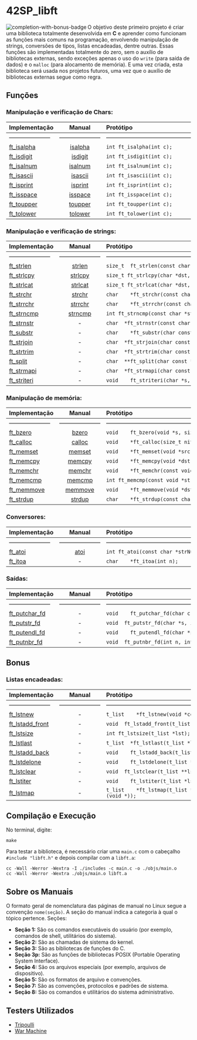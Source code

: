 # 42SP_libft

<img src="https://game.42sp.org.br/static/assets/achievements/libftm.png" alt="completion-with-bonus-badge" align="left">

O objetivo deste primeiro projeto é criar uma biblioteca totalmente desenvolvida em **C** e aprender como funcionam as funções mais comuns na programação, envolvendo manipulação de strings, conversões de tipos, listas encadeadas, dentre outras. Essas funções são implementadas totalmente do zero, sem o auxílio de bibliotecas externas, sendo exceções apenas o uso do `write` (para saída de dados) e o `malloc` (para alocamento de memória). E uma vez criada, esta biblioteca será usada nos projetos futuros, uma vez que o auxílio de bibliotecas externas segue como regra.

## Funções

### Manipulação e verificação de Chars:

<div align="center">

| Implementação | Manual | Protótipo |
|:---|:---:|:---|
|———————|———————|———————————————————————————————————|
| [ft_isalpha](./src/ft_isalpha.c) | [isalpha](https://man7.org/linux/man-pages/man3/isalpha.3.html) | `int	ft_isalpha(int c);` |
| [ft_isdigit](./src/ft_isdigit.c) | [isdigit](https://man7.org/linux/man-pages/man3/isdigit.3.html) | `int	ft_isdigit(int c);` |
| [ft_isalnum](./src/ft_isalnum.c) | [isalnum](https://man7.org/linux/man-pages/man3/isalnum.3.html) | `int	ft_isalnum(int c);` |
| [ft_isascii](./src/ft_isascii.c) | [isascii](https://man7.org/linux/man-pages/man3/isascii.3.html) | `int	ft_isascii(int c);` |
| [ft_isprint](./src/ft_isprint.c) | [isprint](https://man7.org/linux/man-pages/man3/isprint.3.html) | `int	ft_isprint(int c);` |
| [ft_isspace](./src/ft_isspace.c) | [isspace](https://man7.org/linux/man-pages/man3/isspace.3.html) | `int	ft_isspace(int c);` |
| [ft_toupper](./src/ft_toupper.c) | [toupper](https://man7.org/linux/man-pages/man3/toupper.3.html) | `int	ft_toupper(int c);` |
| [ft_tolower](./src/ft_tolower.c) | [tolower](https://man7.org/linux/man-pages/man3/tolower.3.html) | `int	ft_tolower(int c);` |

</div>

### Manipulação e verificação de strings:

<div align="center">

| Implementação | Manual | Protótipo |
|:---|:---:|:---|
|———————|———————|———————————————————————————————————|
| [ft_strlen](./src/ft_strlen.c) | [strlen](https://man7.org/linux/man-pages/man3/strlen.3.html) | `size_t	ft_strlen(const char *src);` |
| [ft_strlcpy](./src/ft_strlcpy.c) | [strlcpy](https://man.openbsd.org/strlcpy.3) | `size_t	ft_strlcpy(char *dst, const char *src, size_t len);` |
| [ft_strlcat](./src/ft_strlcat.c) | [strlcat](https://man.openbsd.org/strlcat.3) | `size_t	ft_strlcat(char *dst, const char *src, size_t len);` |
| [ft_strchr](./src/ft_strchr.c) | [strchr](https://man7.org/linux/man-pages/man3/strchr.3.html) | `char	*ft_strchr(const char *src, int c);` |
| [ft_strrchr](./src/ft_strrchr.c) | [strrchr](https://man7.org/linux/man-pages/man3/strrchr.3.html) | `char	*ft_strrchr(const char *src, int c);` |
| [ft_strncmp](./src/ft_strncmp.c) | [strncmp](https://man7.org/linux/man-pages/man3/strncmp.3.html) | `int	ft_strncmp(const char *stra, const char *strb, size_t n);` |
| [ft_strnstr](./src/ft_strnstr.c) | - | `char	*ft_strnstr(const char *big, const char *little, size_t n);` |
| [ft_substr](./src/ft_substr.c) | - | `char	*ft_substr(char const *s, unsigned int start, size_t len);` |
| [ft_strjoin](./src/ft_strjoin.c) | - | `char	*ft_strjoin(char const *s1, char const *s2);` |
| [ft_strtrim](./src/ft_strtrim.c) | - | `char	*ft_strtrim(char const *s1, char const *set);` |
| [ft_split](./src/ft_split.c) | - | `char	**ft_split(char const *s, char c);` |
| [ft_strmapi](./src/ft_strmapi.c) | - | `char	*ft_strmapi(char const *s, char (*f)(unsigned int, char));` |
| [ft_striteri](./src/ft_striteri.c) | - | `void	ft_striteri(char *s, void (*f)(unsigned int, char*));` |

</div>

### Manipulação de memória:

<div align="center">

| Implementação | Manual | Protótipo |
|:---|:---:|:---|
|———————|———————|———————————————————————————————————|
| [ft_bzero](./src/ft_bzero.c) | [bzero](https://man7.org/linux/man-pages/man3/bzero.3.html) | `void	ft_bzero(void *s, size_t n);` |
| [ft_calloc](./src/ft_calloc.c) | [calloc](https://man7.org/linux/man-pages/man3/calloc.3.html) | `void	*ft_calloc(size_t nitems, size_t size);` |
| [ft_memset](./src/ft_memset.c) | [memset](https://man7.org/linux/man-pages/man3/memset.3.html) | `void	*ft_memset(void *src, int c, size_t n);` |
| [ft_memcpy](./src/ft_memcpy.c) | [memcpy](https://man7.org/linux/man-pages/man3/memcpy.3.html) | `void	*ft_memcpy(void *dst, const void *src, size_t n);` |
| [ft_memchr](./src/ft_memchr.c) | [memchr](https://man7.org/linux/man-pages/man3/memchr.3.html) | `void	*ft_memchr(const void *src, int c, size_t n);` |
| [ft_memcmp](./src/ft_memcmp.c) | [memcmp](https://man7.org/linux/man-pages/man3/memcmp.3.html) | `int	ft_memcmp(const void *stra, const void *strb, size_t n);` |
| [ft_memmove](./src/ft_memmove.c) | [memmove](https://man7.org/linux/man-pages/man3/memmove.3.html) | `void	*ft_memmove(void *dst, const void *src, size_t n);` |
| [ft_strdup](./src/ft_strdup.c) | [strdup](https://man7.org/linux/man-pages/man3/strdup.3.html) | `char	*ft_strdup(const char *s1);` |

</div>

### Conversores:

<div align="center">

| Implementação | Manual | Protótipo |
|:---|:---:|:---|
|———————|———————|———————————————————————————————————|
| [ft_atoi](./src/ft_atoi.c) | [atoi](https://man7.org/linux/man-pages/man3/atoi.3.html) | `int	ft_atoi(const char *strNum);` |
| [ft_itoa](./src/ft_itoa.c) | - | `char	*ft_itoa(int n);` |

</div>

### Saídas:

<div align="center">

| Implementação | Manual | Protótipo |
|:---|:---:|:---|
|———————|———————|———————————————————————————————————|
| [ft_putchar_fd](./src/ft_putchar_fd.c) | - | `void	ft_putchar_fd(char c, int fd);` |
| [ft_putstr_fd](./src/ft_putstr_fd.c) | - | `void	ft_putstr_fd(char *s, int fd);` |
| [ft_putendl_fd](./src/ft_putendl_fd.c) | - | `void	ft_putendl_fd(char *s, int fd);` |
| [ft_putnbr_fd](./src/ft_putnbr_fd.c) | - | `void	ft_putnbr_fd(int n, int fd);` |

</div>

## Bonus

### Listas encadeadas:

<div align="center">

| Implementação | Manual | Protótipo |
|:---|:---:|:---|
|———————|———————|———————————————————————————————————|
| [ft_lstnew](./src/bonus/ft_lstnew.c) | - | `t_list	*ft_lstnew(void *content);` |
| [ft_lstadd_front](./src/bonus/ft_lstadd_front.c) | - | `void	ft_lstadd_front(t_list **lst, t_list *new);` |
| [ft_lstsize](./src/bonus/ft_lstsize.c) | - | `int	ft_lstsize(t_list *lst);` |
| [ft_lstlast](./src/bonus/ft_lstlast.c) | - | `t_list	*ft_lstlast(t_list *lst);` |
| [ft_lstadd_back](./src/bonus/ft_lstadd_back.c) | - | `void	ft_lstadd_back(t_list **lst, t_list *new);` |
| [ft_lstdelone](./src/bonus/ft_lstdelone.c) | - | `void	ft_lstdelone(t_list *lst, void (*del)(void *));` |
| [ft_lstclear](./src/bonus/ft_lstclear.c) | - | `void	ft_lstclear(t_list **lst, void (*del)(void *));` |
| [ft_lstiter](./src/bonus/ft_lstiter.c) | - | `void	ft_lstiter(t_list *lst, void (*f)(void *));` |
| [ft_lstmap](./src/bonus/ft_lstmap.c) | - | `t_list	*ft_lstmap(t_list *lst, void *(*f)(void *), void (*del)(void *));` |

</div>

## Compilação e Execução

No terminal, digite:

```
make
```

Para testar a biblioteca, é necessário criar uma `main.c` com o cabeçalho `#include "libft.h"` e depois compilar com a `libft.a`:

```
cc -Wall -Werror -Wextra -I ./includes -c main.c -o ./objs/main.o
cc -Wall -Werror -Wextra ./objs/main.o libft.a
```

## Sobre os Manuais

O formato geral de nomenclatura das páginas de manual no Linux segue a convenção `nome(seção)`. A seção do manual indica a categoria à qual o tópico pertence. Seções:

- **Seção 1:** São os comandos executáveis do usuário (por exemplo, comandos de shell, utilitários do sistema).
- **Seção 2:** São as chamadas de sistema do kernel.
- **Seção 3:** São as bibliotecas de funções do C.
- **Seção 3p:** São as funções de bibliotecas POSIX (Portable Operating System Interface).
- **Seção 4:** São os arquivos especiais (por exemplo, arquivos de dispositivo).
- **Seção 5:** São os formatos de arquivo e convenções.
- **Seção 7:** São as convenções, protocolos e padrões de sistema.
- **Seção 8:** São os comandos e utilitários do sistema administrativo.

## Testers Utilizados

- [Tripoulli](https://github.com/Tripouille/libftTester)
- [War Machine](https://github.com/0x050f/libft-war-machine)
